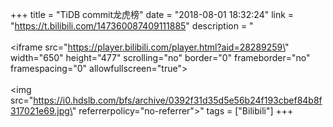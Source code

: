 +++
title = "TiDB commit龙虎榜"
date = "2018-08-01 18:32:24"
link = "https://t.bilibili.com/147360087409111885"
description = "<br><br><iframe src=\"https://player.bilibili.com/player.html?aid=28289259\" width=\"650\" height=\"477\" scrolling=\"no\" border=\"0\" frameborder=\"no\" framespacing=\"0\" allowfullscreen=\"true\"></iframe><br><br><img src=\"https://i0.hdslb.com/bfs/archive/0392f31d35d5e56b24f193cbef84b8f317021e69.jpg\" referrerpolicy=\"no-referrer\">"
tags = ["Bilibili"]
+++
